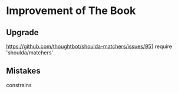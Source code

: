 # Improvement of The Book

## Upgrade
https://github.com/thoughtbot/shoulda-matchers/issues/951
require 'shoulda/matchers'


## Mistakes
constrains 